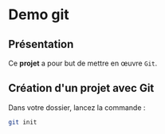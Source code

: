 # Demo git

## Présentation
Ce **projet** a pour but de mettre en œuvre `Git`.

## Création d'un projet avec Git
Dans votre dossier, lancez la commande :
```sh
git init
```
